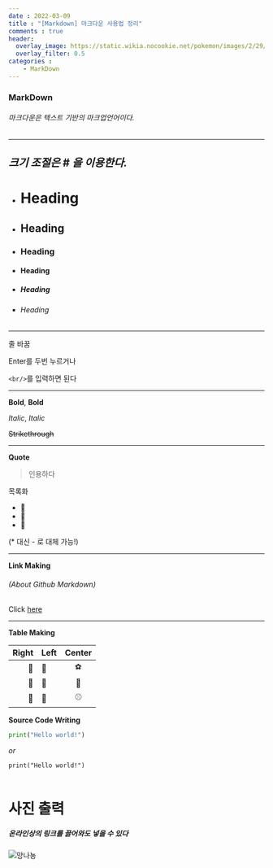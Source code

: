 ```yaml
---
date : 2022-03-09
title : "[Markdown] 마크다운 사용법 정리"
comments : true
header:
  overlay_image: https://static.wikia.nocookie.net/pokemon/images/2/29/망나뇽_공식_일러스트.png/revision/latest?cb=20170405090142&path-prefix=ko
  overlay_filter: 0.5
categories : 
    - MarkDown
---
```


### **MarkDown**

###### *마크다운은 텍스트 기반의 마크업언어이다.*
---
## *크기 조절은 **#** 을 이용한다.*

- # Heading
- ## Heading
- ### Heading
- #### Heading
- ##### Heading
- ###### Heading

---
줄 바꿈


Enter를 두번 누르거나


 `<br/>`를 입력하면 된다

---

**Bold**, __Bold__

*Italic*, _Italic_

~~Strikethrough~~

---

**Quote**
> 인용하다

목록화
* 🍎 
* 🍊
* 🍌

(* 대신 - 로 대체 가능!)

---

**Link Making**

###### (About Github Markdown)

Click [here]("https://docs.github.com/en/get-started/writing-on-github/getting-started-with-writing-and-formatting-on-github/basic-writing-and-formatting-syntax")

---
**Table Making**

|Right|Left|Center
|--:|:--|:--:|
|🍎|🍕|⚽️|
|🍏|🍖|🏀|
|🍋|🍔|⚾️

**Source Code Writing**

```python
print("Hello world!")
```
*or*

`print("Hello world!")`
<br/>
<br/>
# **사진 출력**

##### *온라인상의 링크를 끌어와도 넣을 수 있다*
![망나뇽](https://mblogthumb-phinf.pstatic.net/MjAxNzAyMDVfMTA2/MDAxNDg2Mjk5NjY5OTEz.seU88Bi5KjlH0WaHsW-GZK1GMPIFKgVHtVD0Qz9yeqEg.El4Qn7kt4ywzKDA1b3zETHvIsIBvZou6koL60SqHTawg.JPEG.bins913/images_%282%29.jpg?type=w800)